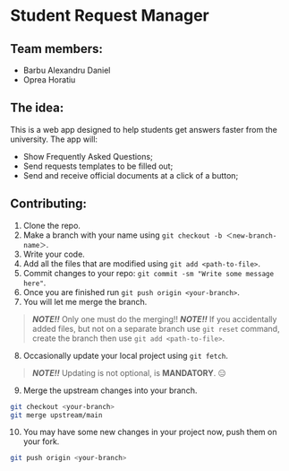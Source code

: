 # Student Request Manager

## Team members:

* Barbu Alexandru Daniel
* Oprea Horatiu

## The idea:

This is a web app designed to help students get answers faster from the university. The app will:

- Show Frequently Asked Questions;
- Send requests templates to be filled out;
- Send and receive official documents at a click of a button;

## Contributing:

1. Clone the repo.
2. Make a branch with your name using `git checkout -b ＜new-branch-name＞`.
3. Write your code.
4. Add all the files that are modified using `git add <path-to-file>`.
5. Commit changes to your repo: `git commit -sm "Write some message here"`.
6. Once you are finished run `git push origin <your-branch>`.
7. You will let me merge the branch.

>_**NOTE!!**_ Only one must do the merging!!
>_**NOTE!!**_ If you accidentally added files, but not on a separate branch use `git reset` command, create the branch then use `git add <path-to-file>`.

8. Occasionally update your local project using `git fetch`.
>_**NOTE!!**_ Updating is not optional, is **MANDATORY**. 😑

9. Merge the upstream changes into your branch.
```bash
git checkout <your-branch>
git merge upstream/main
```

10. You may have some new changes in your project now, push them on your fork.
```bash
git push origin <your-branch>
```